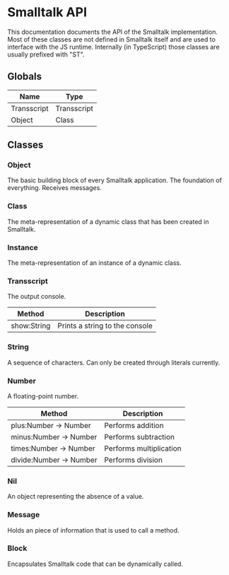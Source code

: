 # Smalltalk API
This documentation documents the API of the Smalltalk implementation. Most of these classes are not defined in Smalltalk itself and are used to interface with the JS runtime. Internally (in TypeScript) those classes are usually prefixed with "ST".

## Globals
| Name | Type |
| ---- | ---- |
| Transscript | Transscript |
| Object | Class |

## Classes

### Object
The basic building block of every Smalltalk application. The foundation of everything. Receives messages.

### Class
The meta-representation of a dynamic class that has been created in Smalltalk.

### Instance
The meta-representation of an instance of a dynamic class.

### Transscript
The output console.

| Method | Description |
| ------ | ----------- |
| show:String | Prints a string to the console |

### String
A sequence of characters. Can only be created through literals currently.

### Number
A floating-point number.

| Method | Description |
| ------ | ----------- |
| plus:Number -> Number | Performs addition |
| minus:Number -> Number | Performs subtraction |
| times:Number -> Number | Performs multiplication |
| divide:Number -> Number | Performs division |

### Nil
An object representing the absence of a value.

### Message
Holds an piece of information that is used to call a method.

### Block
Encapsulates Smalltalk code that can be dynamically called.